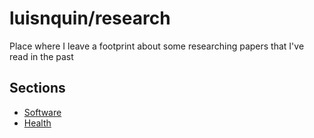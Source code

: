 
# luisnquin/research

Place where I leave a footprint about some researching papers that I've read in the past

## Sections

- [Software](./root/software/README.md)
- [Health](./root//health/README.md)
